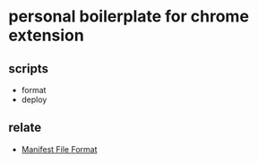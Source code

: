 # personal boilerplate for chrome extension

## scripts
- format
- deploy

## relate
- [Manifest File Format](https://developer.chrome.com/extensions/manifest)
